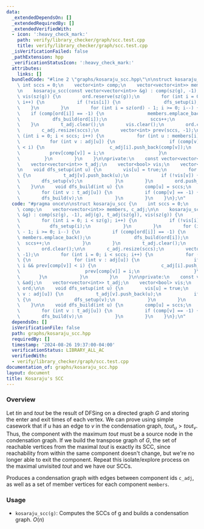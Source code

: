 ```yaml
---
data:
  _extendedDependsOn: []
  _extendedRequiredBy: []
  _extendedVerifiedWith:
  - icon: ':heavy_check_mark:'
    path: verify/library_checker/graph/scc.test.cpp
    title: verify/library_checker/graph/scc.test.cpp
  _isVerificationFailed: false
  _pathExtension: hpp
  _verificationStatusIcon: ':heavy_check_mark:'
  attributes:
    links: []
  bundledCode: "#line 2 \"graphs/kosaraju_scc.hpp\"\n\nstruct kosaraju_scc {\n   \
    \ int sccs = 0;\n    vector<int> comp;\n    vector<vector<int>> members, c_adj;\n\
    \n    kosaraju_scc(const vector<vector<int>> &g) : comp(sz(g), -1), adj(g), t_adj(sz(g)),\
    \ vis(sz(g)) {\n        ord.reserve(sz(g));\n        for (int i = 0; i < sz(g);\
    \ i++) {\n            if (!vis[i]) {\n                dfs_setup(i);\n        \
    \    }\n        }\n        for (int i = sz(ord) - 1; i >= 0; i--) {\n        \
    \    if (comp[ord[i]] == -1) {\n                members.emplace_back();\n    \
    \            dfs_build(ord[i]);\n                sccs++;\n            }\n    \
    \    }\n        t_adj.clear();\n        vis.clear();\n        ord.clear();\n\n\
    \        c_adj.resize(sccs);\n        vector<int> prev(sccs, -1);\n        for\
    \ (int i = 0; i < sccs; i++) {\n            for (int u : members[i]) {\n     \
    \           for (int v : adj[u]) {\n                    if (comp[v] != i && prev[comp[v]]\
    \ < i) {\n                        c_adj[i].push_back(comp[v]);\n             \
    \           prev[comp[v]] = i;\n                    }\n                }\n   \
    \         }\n        }\n    }\n\nprivate:\n    const vector<vector<int>> &adj;\n\
    \    vector<vector<int>> t_adj;\n    vector<bool> vis;\n    vector<int> ord;\n\
    \n    void dfs_setup(int u) {\n        vis[u] = true;\n        for (int v : adj[u])\
    \ {\n            t_adj[v].push_back(u);\n            if (!vis[v]) {\n        \
    \        dfs_setup(v);\n            }\n        }\n        ord.push_back(u);\n\
    \    }\n\n    void dfs_build(int u) {\n        comp[u] = sccs;\n        members[sccs].push_back(u);\n\
    \        for (int v : t_adj[u]) {\n            if (comp[v] == -1) {\n        \
    \        dfs_build(v);\n            }\n        }\n    }\n};\n"
  code: "#pragma once\n\nstruct kosaraju_scc {\n    int sccs = 0;\n    vector<int>\
    \ comp;\n    vector<vector<int>> members, c_adj;\n\n    kosaraju_scc(const vector<vector<int>>\
    \ &g) : comp(sz(g), -1), adj(g), t_adj(sz(g)), vis(sz(g)) {\n        ord.reserve(sz(g));\n\
    \        for (int i = 0; i < sz(g); i++) {\n            if (!vis[i]) {\n     \
    \           dfs_setup(i);\n            }\n        }\n        for (int i = sz(ord)\
    \ - 1; i >= 0; i--) {\n            if (comp[ord[i]] == -1) {\n               \
    \ members.emplace_back();\n                dfs_build(ord[i]);\n              \
    \  sccs++;\n            }\n        }\n        t_adj.clear();\n        vis.clear();\n\
    \        ord.clear();\n\n        c_adj.resize(sccs);\n        vector<int> prev(sccs,\
    \ -1);\n        for (int i = 0; i < sccs; i++) {\n            for (int u : members[i])\
    \ {\n                for (int v : adj[u]) {\n                    if (comp[v] !=\
    \ i && prev[comp[v]] < i) {\n                        c_adj[i].push_back(comp[v]);\n\
    \                        prev[comp[v]] = i;\n                    }\n         \
    \       }\n            }\n        }\n    }\n\nprivate:\n    const vector<vector<int>>\
    \ &adj;\n    vector<vector<int>> t_adj;\n    vector<bool> vis;\n    vector<int>\
    \ ord;\n\n    void dfs_setup(int u) {\n        vis[u] = true;\n        for (int\
    \ v : adj[u]) {\n            t_adj[v].push_back(u);\n            if (!vis[v])\
    \ {\n                dfs_setup(v);\n            }\n        }\n        ord.push_back(u);\n\
    \    }\n\n    void dfs_build(int u) {\n        comp[u] = sccs;\n        members[sccs].push_back(u);\n\
    \        for (int v : t_adj[u]) {\n            if (comp[v] == -1) {\n        \
    \        dfs_build(v);\n            }\n        }\n    }\n};\n"
  dependsOn: []
  isVerificationFile: false
  path: graphs/kosaraju_scc.hpp
  requiredBy: []
  timestamp: '2024-08-26 19:37:00-04:00'
  verificationStatus: LIBRARY_ALL_AC
  verifiedWith:
  - verify/library_checker/graph/scc.test.cpp
documentation_of: graphs/kosaraju_scc.hpp
layout: document
title: Kosaraju's SCC
---
```


### Overview

Let $tin$ and $tout$ be the result of DFSing on a directed graph $G$ and storing the enter and exit times of each vertex. We can prove using simple casework that if $u$ has an edge to $v$ in the condensation graph, $tout_u > tout_v$. Thus, the component with the maximum $tout$ must be a source node in the condensation graph. If we build the transpose graph of $G$, the set of reachable vertices from the maximal $tout$ is exactly its SCC, since reachability from within the same component doesn't change, but we're no longer able to exit the component. Repeat this isolate/explore process on the maximal unvisited $tout$ and we have our SCCs.

Produces a condensation graph with edges between component ids `c_adj`, as well as a set of member vertices for each component `members`.

### Usage

* `kosaraju_scc(g)`: Computes the SCCs of g and builds a condensation graph. $O(n)$